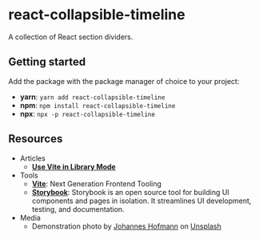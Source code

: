 # react-collapsible-timeline

A collection of React section dividers.

## Getting started

Add the package with the package manager of choice to your project:

- **yarn**: `yarn add react-collapsible-timeline`
- **npm**: `npm install react-collapsible-timeline`
- **npx**: `npx -p react-collapsible-timeline`

## Resources

- Articles
  - [**Use Vite in Library Mode**](https://vitejs.dev/guide/build.html#library-mode)
- Tools
  - [**Vite**](https://vitejs.dev/): Next Generation Frontend Tooling
  - [**Storybook**](https://storybook.js.org/): Storybook is an open source tool for building UI components and pages in isolation. It streamlines UI development, testing, and documentation.
- Media
  - Demonstration photo by [Johannes Hofmann](https://unsplash.com/@quicksand?utm_source=unsplash&utm_medium=referral&utm_content=creditCopyText) on [Unsplash](https://unsplash.com/s/photos/switzerland?utm_source=unsplash&utm_medium=referral&utm_content=creditCopyText)
